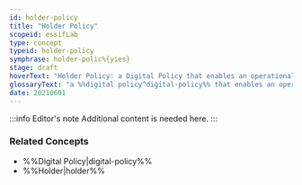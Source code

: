 ```yaml
---
id: holder-policy
title: "Holder Policy"
scopeid: essifLab
type: concept
typeid: holder-policy
symphrase: holder-polic%{yies}
stage: draft
hoverText: "Holder Policy: a Digital Policy that enables an operational Holder component to function in accordance with the Objectives of its Principal"
glossaryText: "a %%digital policy^digital-policy%% that enables an operational %%holder^holder%% component to function in accordance with the %%objectives^objective%% of its %%principal^principal%%."
date: 20210601
---
```


:::info Editor's note
Additional content is needed here.
:::

### Related Concepts
- %%Digital Policy|digital-policy%%
- %%Holder|holder%%
